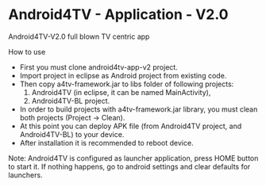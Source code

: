 Android4TV - Application - V2.0
=================

Android4TV-V2.0 full blown TV centric app

How to use
- First you must clone android4tv-app-v2 project.
- Import project in eclipse as Android project from existing code.
- Then copy a4tv-framework.jar to libs folder of following projects:
	1. Android4TV (in eclipse, it can be named MainActivity),
	2. Android4TV-BL project.
- In order to build projects with a4tv-framework.jar library, you must clean both projects (Project -> Clean).
- At this point you can deploy APK file (from Android4TV project, and Android4TV-BL) to your device.
- After installation it is recommended to reboot device.


Note:
Android4TV is configured as launcher application, press HOME button to start it. If nothing happens, go to android settings and clear defaults for launchers.

